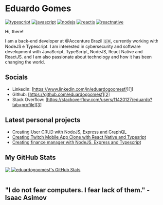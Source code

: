 # Eduardo Gomes

[![typescript](https://img.shields.io/badge/TypeScript-Fan-FAC151.svg?logo=typescript&logoWidth=20)](https://github.com/eduardogoomesf)
[![javascript](https://img.shields.io/badge/Javascript-Fan-FAC151.svg?logo=typescript&logoWidth=20)](https://github.com/eduardogoomesf)
[![nodejs](https://img.shields.io/badge/Nodejs-Fan-FAC151.svg?logo=typescript&logoWidth=20)](https://github.com/eduardogoomesf)
[![reactjs](https://img.shields.io/badge/Reactjs-Fan-FAC151.svg?logo=typescript&logoWidth=20)](https://github.com/eduardogoomesf)
[![reactnative](https://img.shields.io/badge/Reactnative-Fan-FAC151.svg?logo=typescript&logoWidth=20)](https://github.com/eduardogoomesf)

Hi, there!

I am a back-end developer at @Accenture Brazil 🇧🇷, currently working with NodeJS e Typescript.
I am interested in cybersecurity and  software development with JavaScript, TypeScript, NodeJS, React Native and ReactJS.
and I am also passionate about technology and how it has been changing the world.

## Socials

- LinkedIn: [https://www.linkedin.com/in/eduardogoomesf/][1]
- Github: [https://github.com/eduardogoomesf][2]
- Stack Overflow: [https://stackoverflow.com/users/11420127/eduardo?tab=profile][3]

## Latest personal projects

<!-- PERSONAL-PROJECT-LIST:START -->
- [Creating User CRUD with NodeJS, Express and GraphQL](https://github.com/eduardogoomesf/node-graphql)
- [Creating Twitch Mobile App Clone with React Native and Typesript](https://github.com/eduardogoomesf/twitch-app-clone)
- [Creating finance manager with NodeJS, Express and Typescript](https://github.com/eduardogoomesf/go-finances-backend)
<!-- PERSONAL-PROJECT-LIST:END -->

## My GitHub Stats

<a href="https://github.com/eduardogoomesf/eduardogoomesf">
  <img align="center" src="https://github-readme-stats.vercel.app/api/top-langs/?username=eduardogoomesf&hide=java,html&title_color=ffffff&text_color=c9cacc&icon_color=2bbc8a&bg_color=1d1f21" />
</a>

<a href="https://github.com/eduardogoomesf/eduardogoomesf">
  <img align="center" src="https://github-readme-stats.vercel.app/api?username=eduardogoomesf&show_icons=true&line_height=27&count_private=true&title_color=ffffff&text_color=c9cacc&icon_color=2bbc8a&bg_color=1d1f21" alt="eduardogoomesf's GitHub Stats" />
</a>

<br/>
<br/>

[1]: https://www.linkedin.com/in/eduardogoomesf/
[2]: https://github.com/eduardogoomesf
[3]: https://stackoverflow.com/users/11420127/eduardo?tab=profile

## "I do not fear computers. I fear lack of them." - Isaac Asimov
